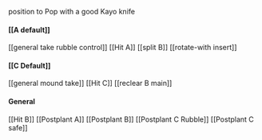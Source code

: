 position to Pop with a good Kayo knife

#### [[A default]]
[[general take rubble control]]
[[Hit A]]
[[split B]]
[[rotate-with insert]]
#### [[C Default]]
[[general mound take]]
[[Hit C]]
[[reclear B main]]

#### General
[[Hit B]]
[[Postplant A]]
[[Postplant B]]
[[Postplant C Rubble]]
[[Postplant C safe]]